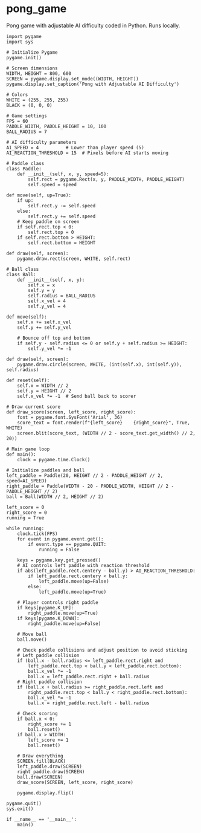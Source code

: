 # pong_game
Pong game with adjustable AI difficulty coded in Python.  Runs locally.
    
    import pygame
    import sys
    
    # Initialize Pygame
    pygame.init()
    
    # Screen dimensions
    WIDTH, HEIGHT = 800, 600
    SCREEN = pygame.display.set_mode((WIDTH, HEIGHT))
    pygame.display.set_caption('Pong with Adjustable AI Difficulty')
    
    # Colors
    WHITE = (255, 255, 255)
    BLACK = (0, 0, 0)
    
    # Game settings
    FPS = 60
    PADDLE_WIDTH, PADDLE_HEIGHT = 10, 100
    BALL_RADIUS = 7
    
    # AI difficulty parameters
    AI_SPEED = 4          # Lower than player speed (5)
    AI_REACTION_THRESHOLD = 15  # Pixels before AI starts moving
    
    # Paddle class
    class Paddle:
        def __init__(self, x, y, speed=5):
            self.rect = pygame.Rect(x, y, PADDLE_WIDTH, PADDLE_HEIGHT)
            self.speed = speed

    def move(self, up=True):
        if up:
            self.rect.y -= self.speed
        else:
            self.rect.y += self.speed
        # Keep paddle on screen
        if self.rect.top < 0:
            self.rect.top = 0
        if self.rect.bottom > HEIGHT:
            self.rect.bottom = HEIGHT

    def draw(self, screen):
        pygame.draw.rect(screen, WHITE, self.rect)

    # Ball class
    class Ball:
        def __init__(self, x, y):
            self.x = x
            self.y = y
            self.radius = BALL_RADIUS
            self.x_vel = 4
            self.y_vel = 4

    def move(self):
        self.x += self.x_vel
        self.y += self.y_vel

        # Bounce off top and bottom
        if self.y - self.radius <= 0 or self.y + self.radius >= HEIGHT:
            self.y_vel *= -1

    def draw(self, screen):
        pygame.draw.circle(screen, WHITE, (int(self.x), int(self.y)), self.radius)

    def reset(self):
        self.x = WIDTH // 2
        self.y = HEIGHT // 2
        self.x_vel *= -1  # Send ball back to scorer

    # Draw current score
    def draw_score(screen, left_score, right_score):
        font = pygame.font.SysFont('Arial', 36)
        score_text = font.render(f"{left_score}    {right_score}", True, WHITE)
        screen.blit(score_text, (WIDTH // 2 - score_text.get_width() // 2, 20))
    
    # Main game loop
    def main():
        clock = pygame.time.Clock()

    # Initialize paddles and ball
    left_paddle = Paddle(20, HEIGHT // 2 - PADDLE_HEIGHT // 2, speed=AI_SPEED)
    right_paddle = Paddle(WIDTH - 20 - PADDLE_WIDTH, HEIGHT // 2 - PADDLE_HEIGHT // 2)
    ball = Ball(WIDTH // 2, HEIGHT // 2)

    left_score = 0
    right_score = 0
    running = True

    while running:
        clock.tick(FPS)
        for event in pygame.event.get():
            if event.type == pygame.QUIT:
                running = False

        keys = pygame.key.get_pressed()
        # AI controls left paddle with reaction threshold
        if abs(left_paddle.rect.centery - ball.y) > AI_REACTION_THRESHOLD:
            if left_paddle.rect.centery < ball.y:
                left_paddle.move(up=False)
            else:
                left_paddle.move(up=True)

        # Player controls right paddle
        if keys[pygame.K_UP]:
            right_paddle.move(up=True)
        if keys[pygame.K_DOWN]:
            right_paddle.move(up=False)

        # Move ball
        ball.move()

        # Check paddle collisions and adjust position to avoid sticking
        # Left paddle collision
        if (ball.x - ball.radius <= left_paddle.rect.right and
            left_paddle.rect.top < ball.y < left_paddle.rect.bottom):
            ball.x_vel *= -1
            ball.x = left_paddle.rect.right + ball.radius
        # Right paddle collision
        if (ball.x + ball.radius >= right_paddle.rect.left and
            right_paddle.rect.top < ball.y < right_paddle.rect.bottom):
            ball.x_vel *= -1
            ball.x = right_paddle.rect.left - ball.radius

        # Check scoring
        if ball.x < 0:
            right_score += 1
            ball.reset()
        if ball.x > WIDTH:
            left_score += 1
            ball.reset()

        # Draw everything
        SCREEN.fill(BLACK)
        left_paddle.draw(SCREEN)
        right_paddle.draw(SCREEN)
        ball.draw(SCREEN)
        draw_score(SCREEN, left_score, right_score)

        pygame.display.flip()

    pygame.quit()
    sys.exit()

    if __name__ == '__main__':
        main()
